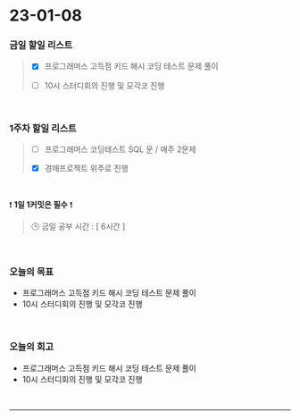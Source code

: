 # 23-01-08
### 금일 할일 리스트
> - [x]  프로그래머스 고득점 키드 해시 코딩 테스트 문제 풀이
>
> - [ ]  10시 스터디회의 진행 및 모각코 진행

<br/>

### 1주차 할일 리스트  

> - [ ]  프로그래머스 코딩테스트 SQL 문 / 매주 2문제  
>
> - [x]  경매프로젝트 위주로 진행

<br/>

❗ **1일 1커밋은 필수** ❗
> 🕒 금일 공부 시간 : [ 6시간 ]
  
<br/>

### 오늘의 목표
- 프로그래머스 고득점 키드 해시 코딩 테스트 문제 풀이
- 10시 스터디회의 진행 및 모각코 진행

<br>

### 오늘의 회고
- 프로그래머스 고득점 키드 해시 코딩 테스트 문제 풀이
- 10시 스터디회의 진행 및 모각코 진행 

<br/>

------------  